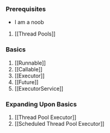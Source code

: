 ### Prerequisites
* I am a noob
1. [[Thread Pools]]
### Basics
1. [[Runnable]]
2. [[Callable]]
3. [[Executor]]
4. [[Future]]
5. [[ExecutorService]]
### Expanding Upon Basics
1. [[Thread Pool Executor]]
2. [[Scheduled Thread Pool Executor]]
